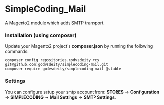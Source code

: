 # SimpleCoding_Mail
A Magento2 module which adds SMTP transport.

### Installation (using composer)
Update your Magento2 project's **composer.json** by running the following commands:

    composer config repositories.godvsdeity vcs git@github.com:godvsdeity/simplecoding-mail.git
    composer require godvsdeity/simplecoding-mail @stable

### Settings
You can configure setup your smtp account from: **STORES** -> **Configuration** -> **SIMPLECODING** -> **Mail Settings** -> **SMTP Settings**.
